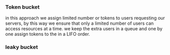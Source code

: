 
### Token bucket
in this approach we assign limited number or tokens to users requesting our servers, by this way we ensure that only a limited number of users can access resources at a time.
we keep the extra users in a queue and one by one assign tokens to the in a LIFO order.
### leaky bucket


